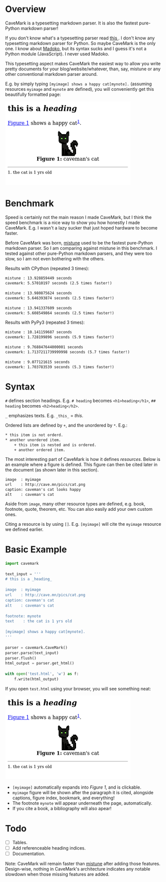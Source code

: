 # Overview

CaveMark is a typesetting markdown parser.  It is also the fastest pure-Python
markdown parser!  

If you don't know what's a typesetting parser read [this
](https://en.wikipedia.org/wiki/Typesetting).  I don't know any typesetting
markdown parser for Python.  So maybe CaveMark is the only one.  I know about
[Madoko](https://www.madoko.net/), but its syntax sucks and I guess it's not a
Python module (JavaScript).  I never used Madoko.

This typesetting aspect makes CaveMark the easiest way to allow you write
pretty documents for your blog/website/whatever, than, say, mistune or any
other conventional markdown parser around.

E.g. by simply typing `[myimage] shows a happy cat[mynote].` (assuming
resources `myimage` and `mynote` are defined), you will conveniently get this
beautifully formatted page:

![rendered output](https://raw.githubusercontent.com/Al-Caveman/cavemark/master/test001.png)


# Benchmark

Speed is certainly not the main reason I made CaveMark, but I think the speed
benchmark is a nice way to show you how honestly I made CaveMark.  E.g. I
wasn't a lazy sucker that just hoped hardware to become faster.

Before CaveMark was born, [mistune](https://github.com/lepture/mistune) used to
be the fastest pure-Python markdown parser.  So I am comparing against mistune
in this benchmark.  I tested against other pure-Python markdown parsers, and
they were too slow, so I am not even bothering with the others.

Results with CPython (repeated 3 times):

```
mistune : 13.928859449 seconds
cavemark: 5.57010197 seconds (2.5 times faster!)

mistune : 13.980875624 seconds
cavemark: 5.646393874 seconds (2.5 times faster!)

mistune : 13.941337609 seconds
cavemark: 5.608549864 seconds (2.5 times faster!)
```

Results with PyPy3 (repeated 3 times):

```
mistune : 10.141159687 seconds
cavemark: 1.728199896 seconds (5.9 times faster!)

mistune : 9.768847644000001 seconds
cavemark: 1.7137211739999998 seconds (5.7 times faster!)

mistune : 9.077121615 seconds
cavemark: 1.703783539 seconds (5.3 times faster!)
```

# Syntax

`#` defines section headings.  E.g. `# heading` becomes `<h1>heading</h1>`, `##
heading` becomes `<h2>heading</h2>`.

`_` emphasizes texts.  E.g.  `_this_` = _this_.

Ordered lists are defined by `+`, and the unordered by `*`.  E.g.:

```
* this item is not orderd.
* another unordered item.
    + this item is nested and is ordered.
    + another ordered item.
```

The most interesting part of CaveMark is how it defines _resources_.  Below is
an example where a figure is defined.  This figure can then be cited later in
the document (as shown later in this section).

```
image  : myimage
url    : http://cave.mn/pics/cat.png
caption: caveman's cat looks happy
alt    : caveman's cat
```

Aside from `image`, many other resource types are defined, e.g. book, footnote,
quote, theorem, etc.  You can also easily add your own custom ones.

Citing a resource is by using `[]`.  E.g. `[myimage]` will cite the `myimage`
resource we defined earlier.

# Basic Example

```python
import cavemark

text_input = '''
# this is a _heading_

image  : myimage
url    : http://cave.mn/pics/cat.png
caption: caveman's cat
alt    : caveman's cat

footnote: mynote
text    : the cat is 1 yrs old

[myimage] shows a happy cat[mynote].
'''

parser = cavemark.CaveMark()
parser.parse(text_input)
parser.flush()
html_output = parser.get_html()

with open('test.html', 'w') as f:
    f.write(html_output)
```

If you open `test.html` using your browser, you will see something neat:

![rendered output](https://raw.githubusercontent.com/Al-Caveman/cavemark/master/test001.png)

* `[myimage]` automatically expands into _Figure 1_, and is clickable.
* `myimage` figure will be shown after the paragraph it is cited, alongside
  captions, figure index, bookmark, and everything!
* The footnote `mynote` will appear underneath the page, automatically.
* If you cite a book, a bibliography will also apear!


# Todo

  - [ ] Tables.
  - [ ] Add referenceable heading indices.
  - [ ] Documentation.

Note:  CaveMark will remain faster than
[mistune](https://github.com/lepture/mistune) after adding those features.
Design-wise, nothing in CaveMark's architecture indicates any notable slowdown
when those missing features are added.
